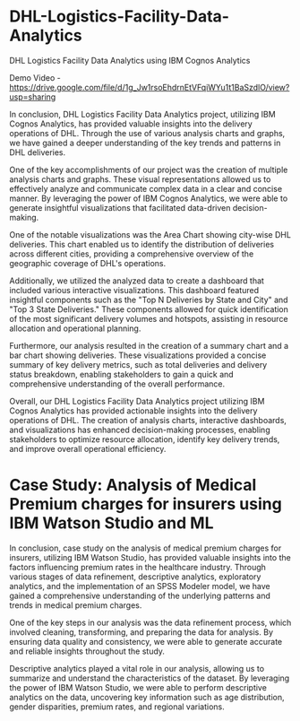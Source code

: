 # DHL-Logistics-Facility-Data-Analytics
DHL Logistics Facility Data Analytics using IBM Cognos Analytics 

Demo Video - https://drive.google.com/file/d/1g_Jw1rsoEhdrnEtVFqiWYu1t1BaSzdlO/view?usp=sharing 

In conclusion, DHL Logistics Facility Data Analytics project, utilizing IBM Cognos Analytics, has provided valuable insights into the delivery operations of DHL. Through the use of various analysis charts and graphs, we have gained a deeper understanding of the key trends and patterns in DHL deliveries.

One of the key accomplishments of our project was the creation of multiple analysis charts and graphs. These visual representations allowed us to effectively analyze and communicate complex data in a clear and concise manner. By leveraging the power of IBM Cognos Analytics, we were able to generate insightful visualizations that facilitated data-driven decision-making.

One of the notable visualizations was the Area Chart showing city-wise DHL deliveries. This chart enabled us to identify the distribution of deliveries across different cities, providing a comprehensive overview of the geographic coverage of DHL's operations.

Additionally, we utilized the analyzed data to create a dashboard that included various interactive visualizations. This dashboard featured insightful components such as the "Top N Deliveries by State and City" and "Top 3 State Deliveries." These components allowed for quick identification of the most significant delivery volumes and hotspots, assisting in resource allocation and operational planning.

Furthermore, our analysis resulted in the creation of a summary chart and a bar chart showing deliveries. These visualizations provided a concise summary of key delivery metrics, such as total deliveries and delivery status breakdown, enabling stakeholders to gain a quick and comprehensive understanding of the overall performance.

Overall, our DHL Logistics Facility Data Analytics project utilizing IBM Cognos Analytics has provided actionable insights into the delivery operations of DHL. The creation of analysis charts, interactive dashboards, and visualizations has enhanced decision-making processes, enabling stakeholders to optimize resource allocation, identify key delivery trends, and improve overall operational efficiency.

# Case Study: Analysis of Medical Premium charges for insurers using IBM Watson Studio and ML 

In conclusion, case study on the analysis of medical premium charges for insurers, utilizing IBM Watson Studio, has provided valuable insights into the factors influencing premium rates in the healthcare industry. Through various stages of data refinement, descriptive analytics, exploratory analytics, and the implementation of an SPSS Modeler model, we have gained a comprehensive understanding of the underlying patterns and trends in medical premium charges.

One of the key steps in our analysis was the data refinement process, which involved cleaning, transforming, and preparing the data for analysis. By ensuring data quality and consistency, we were able to generate accurate and reliable insights throughout the study.

Descriptive analytics played a vital role in our analysis, allowing us to summarize and understand the characteristics of the dataset. By leveraging the power of IBM Watson Studio, we were able to perform descriptive analytics on the data, uncovering key information such as age distribution, gender disparities, premium rates, and regional variations.
